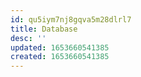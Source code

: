 ```yaml
---
id: qu5iym7nj8gqva5m28dlrl7
title: Database
desc: ''
updated: 1653660541385
created: 1653660541385
---
```


